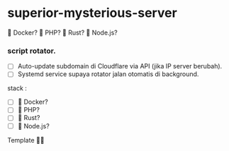 # superior-mysterious-server
🐳 Docker?  🐘 PHP?  🦀 Rust?  🐳 Node.js?

### script rotator.

- [ ] Auto-update subdomain di Cloudflare via API (jika IP server berubah).
- [ ] Systemd service supaya rotator jalan otomatis di background.

stack : 
- [ ] 🐳 Docker?
- [ ] 🐘 PHP?
- [ ] 🦀 Rust?
- [ ] 🐳 Node.js?

Template 🚀🧠
